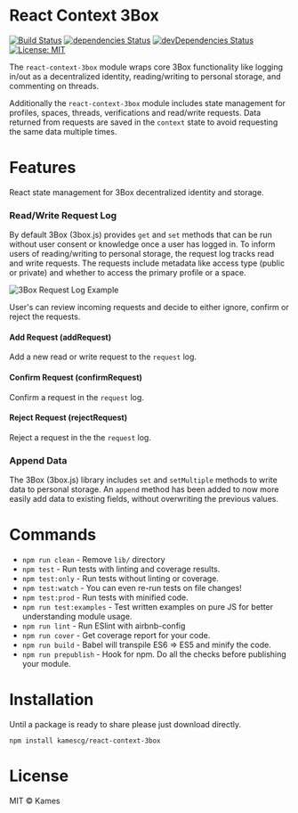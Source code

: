 # React Context 3Box

[![Build Status](https://travis-ci.org/flexdinesh/npm-module-boilerplate.svg?branch=master)](https://travis-ci.org/flexdinesh/npm-module-boilerplate) [![dependencies Status](https://david-dm.org/flexdinesh/npm-module-boilerplate/status.svg)](https://david-dm.org/flexdinesh/npm-module-boilerplate) [![devDependencies Status](https://david-dm.org/flexdinesh/npm-module-boilerplate/dev-status.svg)](https://david-dm.org/flexdinesh/npm-module-boilerplate?type=dev) [![License: MIT](https://img.shields.io/badge/License-MIT-blue.svg)](https://opensource.org/licenses/MIT)

The `react-context-3box` module wraps core 3Box functionality like logging in/out as a decentralized identity, reading/writing to personal storage, and commenting on threads.

Additionally the `react-context-3box` module includes state management for profiles, spaces, threads, verifications and read/write requests. Data returned from requests are saved in the `context` state to avoid requesting the same data multiple times.

# Features
React state management for 3Box decentralized identity and storage.

### Read/Write Request Log
By default 3Box (3box.js) provides `get` and `set` methods that can be run without user consent or knowledge once a user has logged in. To inform users of reading/writing to personal storage, the request log tracks read and write requests. The requests include metadata like access type (public or private) and whether to access the primary profile or a space. 

![3Box Request Log Example](https://i.imgur.com/rZ4ACvI.png)

User's can review incoming requests and decide to either ignore, confirm or reject the requests.

#### Add Request (addRequest)
Add a new read or write request to the `request` log.

#### Confirm Request (confirmRequest)
Confirm a request in the `request` log.

#### Reject Request (rejectRequest)
Reject a request in the the `request` log.


### Append Data
The 3Box (3box.js) library includes `set` and `setMultiple` methods to write data to personal storage. An `append` method has been added to now more easily add data to existing fields, without overwriting the previous values. 


# Commands
- `npm run clean` - Remove `lib/` directory
- `npm test` - Run tests with linting and coverage results.
- `npm test:only` - Run tests without linting or coverage.
- `npm test:watch` - You can even re-run tests on file changes!
- `npm test:prod` - Run tests with minified code.
- `npm run test:examples` - Test written examples on pure JS for better understanding module usage.
- `npm run lint` - Run ESlint with airbnb-config
- `npm run cover` - Get coverage report for your code.
- `npm run build` - Babel will transpile ES6 => ES5 and minify the code.
- `npm run prepublish` - Hook for npm. Do all the checks before publishing your module.

# Installation
Until a package is ready to share please just download directly.

```
npm install kamescg/react-context-3box
```

# License

MIT © Kames
